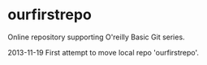 ourfirstrepo
============

Online repository supporting O'reilly Basic Git series.

2013-11-19 First attempt to move local repo 'ourfirstrepo'.

